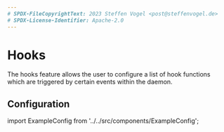 ```yaml
---
# SPDX-FileCopyrightText: 2023 Steffen Vogel <post@steffenvogel.de>
# SPDX-License-Identifier: Apache-2.0
---
```


# Hooks

The hooks feature allows the user to configure a list of hook functions which are triggered by certain events within the daemon.

## Configuration

import ExampleConfig from '../../src/components/ExampleConfig';

<ExampleConfig section="hooks" />
